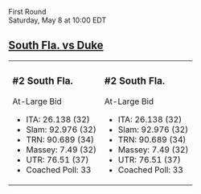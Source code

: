 First Round  
Saturday, May 8 at 10:00 EDT

## [South Fla. vs Duke](https://www.ncaa.com/game/5833371)

<table><tr><td stlye="width=50%">

### #2 South Fla.

At-Large Bid

- ITA: 26.138 (32)
- Slam: 92.976 (32)
- TRN: 90.689 (34)
- Massey: 7.49 (32)
- UTR: 76.51 (37)
- Coached Poll: 33
</td><td stlye="width=50%">

### #2 South Fla.

At-Large Bid

- ITA: 26.138 (32)
- Slam: 92.976 (32)
- TRN: 90.689 (34)
- Massey: 7.49 (32)
- UTR: 76.51 (37)
- Coached Poll: 33
</td></tr></table>
